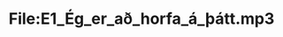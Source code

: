 ---
title: File:E1_Ég_er_að_horfa_á_þátt.mp3
recording of: Ég er að horfa á þátt.
reading speed: slow
speaker: E
license: CC0
---